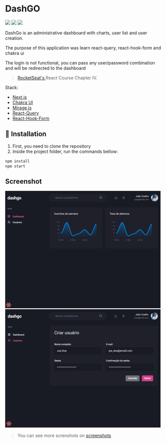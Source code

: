 # DashGO
<img src="https://img.shields.io/badge/React-20232A?style=for-the-badge&logo=react&logoColor=61DAFB" /> <img src="https://img.shields.io/badge/next.js-000000?style=for-the-badge&logo=nextdotjs&logoColor=white" /> <img src="https://img.shields.io/badge/TypeScript-007ACC?style=for-the-badge&logo=typescript&logoColor=white" /> 

DashGo is an administrative dashboard with charts, user list and user creation.

The purpose of this application was learn react-query, react-hook-form and chakra ui

The login is not functional, you can pass any user/password combination and will be redirected to the dashboard

> <a href="https://rocketseat.com.br/"> RocketSeat's </a> React Course Chapter IV.

Stack:
- [Next.js](https://nextjs.org/)
- [Chakra UI](https://chakra-ui.com/)
- [Mirage.js](https://miragejs.com/https://react-query-v3.tanstack.com/)
- [React-Query](https://react-query-v3.tanstack.com/)
- [React-Hook-Form](https://react-hook-form.com/)

## 🚀 Installation

1. First, you need to clone the repository
2. Inside the project folder, run the commands bellow:

```
npm install
npm start
```


## Screenshot
<div>
<img src="/screenshots/dashboard-screen.png" alt="app screenshot" width="500">
<img src="/screenshots/create-user-form-example.png" alt="app screenshot" width="500">
</div>

> You can see more screnshots on [screenshots](https://github.com/joaoantoniocoelho/dashgo/tree/master/screenshots) 
